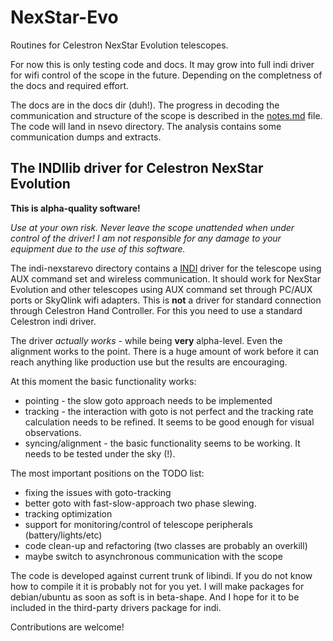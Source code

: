 # NexStar-Evo

Routines for Celestron NexStar Evolution telescopes.

For now this is only testing code and docs. It may grow into full indi driver for wifi control of the scope in the future. Depending on the completness of the docs and required effort. 

The docs are in the docs dir (duh!).
The progress in decoding the communication and structure of the scope is described in the [notes.md](doc/notes.md) file.
The code will land in nsevo directory. The analysis contains some communication dumps and extracts.

## The INDIlib driver for Celestron NexStar Evolution

**This is alpha-quality software!**

*Use at your own risk. Never leave the scope unattended when under control of the driver!*
*I am not responsible for any damage to your equipment due to the use of this software.*

The indi-nexstarevo directory contains a [INDI](http://www.indilib.org/) driver for the telescope 
using AUX command set and wireless communication. 
It should work for NexStar Evolution and other telescopes using AUX command set
through PC/AUX ports or SkyQlink wifi adapters. This is **not** a driver for standard
connection through Celestron Hand Controller. 
For this you need to use a standard Celestron indi driver.

The driver *actually works* - while being **very** alpha-level. 
Even the alignment works to the point. There is a huge amount of work before it can 
reach anything like production use but the results are encouraging. 

At this moment the basic functionality works: 

* pointing - the slow goto approach needs to be implemented
* tracking - the interaction with goto is not perfect and the tracking rate 
  calculation needs to be refined. It seems to be good enough for visual observations.
* syncing/alignment - the basic functionality seems to be working. It needs to be tested
  under the sky (!). 
  
The most important positions on the TODO list:

* fixing the issues with goto-tracking
* better goto with fast-slow-approach two phase slewing.
* tracking optimization
* support for monitoring/control of telescope peripherals (battery/lights/etc)
* code clean-up and refactoring (two classes are probably an overkill)
* maybe switch to asynchronous communication with the scope

The code is developed against current trunk of libindi. 
If you do not know how to compile it it is probably not for you yet.
I will make packages for debian/ubuntu as soon as soft is in beta-shape.
And I hope for it to be included in the third-party drivers package for indi.

Contributions are welcome!
